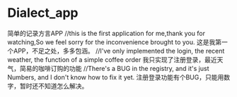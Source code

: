 # Dialect_app
简单的记录方言APP
//this is the first application for me,thank you for watching,So we feel sorry for the inconvenience brought to you.
这是我第一个APP，不足之处，多多包涵。
//I've only implemented the login, the recent weather, the function of a simple coffee order
我只实现了注册登录，最近天气，简易的咖啡订购的功能
//There's a BUG in the registry, and it's just Numbers, and I don't know how to fix it yet.
注册登录功能有个BUG，只能用数字，暂时还不知道怎么解决。
